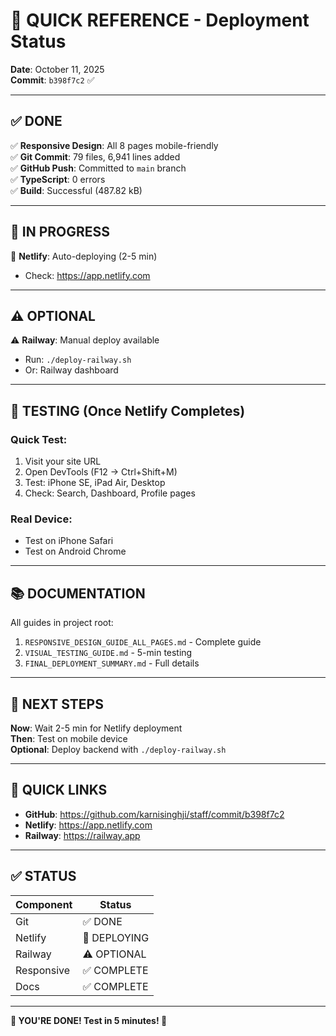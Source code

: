 # 🚀 QUICK REFERENCE - Deployment Status

**Date**: October 11, 2025  
**Commit**: `b398f7c2` ✅

---

## ✅ DONE

✅ **Responsive Design**: All 8 pages mobile-friendly  
✅ **Git Commit**: 79 files, 6,941 lines added  
✅ **GitHub Push**: Committed to `main` branch  
✅ **TypeScript**: 0 errors  
✅ **Build**: Successful (487.82 kB)  

---

## 🔄 IN PROGRESS

🔄 **Netlify**: Auto-deploying (2-5 min)  
   - Check: https://app.netlify.com

---

## ⚠️ OPTIONAL

⚠️ **Railway**: Manual deploy available  
   - Run: `./deploy-railway.sh`
   - Or: Railway dashboard

---

## 📱 TESTING (Once Netlify Completes)

### Quick Test:
1. Visit your site URL
2. Open DevTools (F12 → Ctrl+Shift+M)
3. Test: iPhone SE, iPad Air, Desktop
4. Check: Search, Dashboard, Profile pages

### Real Device:
- Test on iPhone Safari
- Test on Android Chrome

---

## 📚 DOCUMENTATION

All guides in project root:
1. `RESPONSIVE_DESIGN_GUIDE_ALL_PAGES.md` - Complete guide
2. `VISUAL_TESTING_GUIDE.md` - 5-min testing
3. `FINAL_DEPLOYMENT_SUMMARY.md` - Full details

---

## 🎯 NEXT STEPS

**Now**: Wait 2-5 min for Netlify deployment  
**Then**: Test on mobile device  
**Optional**: Deploy backend with `./deploy-railway.sh`  

---

## 🔗 QUICK LINKS

- **GitHub**: https://github.com/karnisinghji/staff/commit/b398f7c2
- **Netlify**: https://app.netlify.com
- **Railway**: https://railway.app

---

## ✅ STATUS

| Component | Status |
|-----------|--------|
| Git | ✅ DONE |
| Netlify | 🔄 DEPLOYING |
| Railway | ⚠️ OPTIONAL |
| Responsive | ✅ COMPLETE |
| Docs | ✅ COMPLETE |

---

**🎉 YOU'RE DONE! Test in 5 minutes! 📱**

